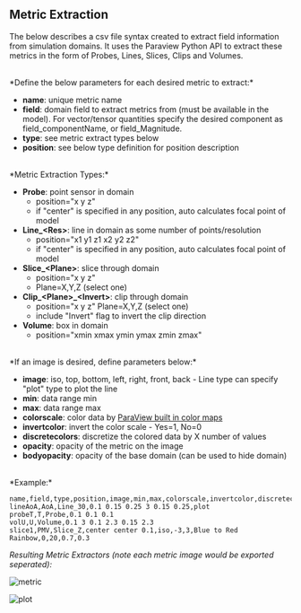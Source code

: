 
## Metric Extraction

The below describes a csv file syntax created to extract field information from simulation domains. It uses the Paraview Python API to extract these metrics in the form of Probes, Lines, Slices, Clips and Volumes.

<br>
*Define the below parameters for each desired metric to extract:*

* **name**: unique metric name
* **field**: domain field to extract metrics from (must be available in the model). For vector/tensor quantities specify the desired component as field_componentName, or field_Magnitude.
* **type**: see metric extract types below
* **position**: see below type definition for position description

<br>
*Metric Extraction Types:*

* **Probe**: point sensor in domain
    * position="x y z"
    * if "center" is specified in any position, auto calculates focal point of model
* **Line_\<Res\>**: line in domain as some number of points/resolution
    * position="x1 y1 z1 x2 y2 z2"
    * if "center" is specified in any position, auto calculates focal point of model
* **Slice_\<Plane\>**: slice through domain
    * position="x y z"
    * Plane=X,Y,Z (select one)
* **Clip_\<Plane\>_\<Invert\>**: clip through domain
    * position="x y z" Plane=X,Y,Z (select one)
    * include "Invert" flag to invert the clip direction
* **Volume**: box in domain
    * position="xmin xmax ymin ymax zmin zmax"

<br>
*If an image is desired, define parameters below:*

* **image**: iso, top, bottom, left, right, front, back - Line type can specify "plot" type to plot the line
* **min**: data range min
* **max**: data range max
* **colorscale**: color data by [ParaView built in color maps](http://www.paraview.org/Wiki/images/7/73/Luts.png)
* **invertcolor**: invert the color scale - Yes=1, No=0
* **discretecolors**: discretize the colored data by X number of values
* **opacity**: opacity of the metric on the image
* **bodyopacity**: opacity of the base domain (can be used to hide domain)

<br>
*Example:*

```
name,field,type,position,image,min,max,colorscale,invertcolor,discretecolors,opacity,bodyopacity
lineAoA,AoA,Line_30,0.1 0.15 0.25 3 0.15 0.25,plot
probeT,T,Probe,0.1 0.1 0.1
volU,U,Volume,0.1 3 0.1 2.3 0.15 2.3
slice1,PMV,Slice_Z,center center 0.1,iso,-3,3,Blue to Red Rainbow,0,20,0.7,0.3
```

*Resulting Metric Extractors (note each metric image would be exported seperated):*

![metric](metric_example.png)

![plot](plot_example.png)
